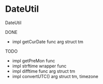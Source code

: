 # DateUtil



DateUtil

DONE 
  - impl getCurDate func arg struct tm

TODO 
  - impl getPreMon func 
  - impl strftime wrapper func 
  - impl difftime func arg struct tm 
  - impl convertUTC() arg struct tm, timezone
